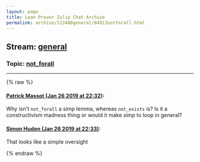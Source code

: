 ```yaml
---
layout: page
title: Lean Prover Zulip Chat Archive 
permalink: archive/113488general/84913notforall.html
---
```


## Stream: [general](index.html)
### Topic: [not_forall](84913notforall.html)

---


{% raw %}
#### [ Patrick Massot (Jan 26 2019 at 22:32)](https://leanprover.zulipchat.com/#narrow/stream/113488-general/topic/not_forall/near/156942211):
<p>Why isn't <code>not_forall</code> a simp lemma, whereas <code>not_exists</code> is? Is it a constructivism madness thing or would it make simp to loop in general?</p>

#### [ Simon Hudon (Jan 26 2019 at 22:33)](https://leanprover.zulipchat.com/#narrow/stream/113488-general/topic/not_forall/near/156942225):
<p>That looks like a simple oversight</p>


{% endraw %}
